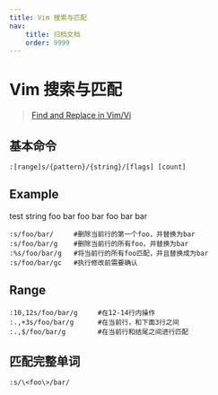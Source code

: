 ```yaml
---
title: Vim 搜索与匹配
nav:
	title: 归档文档
	order: 9999
---
```


# Vim 搜索与匹配

> [Find and Replace in Vim/Vi](https://linuxize.com/post/vim-find-replace/#basic-find-and-replace)

## 基本命令

```
:[range]s/{pattern}/{string}/[flags] [count]
```

## Example

test string foo bar foo bar foo bar bar

```
:s/foo/bar/     #删除当前行的第一个foo，并替换为bar
:s/foo/bar/g    #删除当前行的所有foo，并替换为bar
:%s/foo/bar/g   #将当前行的所有foo匹配，并且替换成为bar
:s/foo/bar/gc   #执行修改前需要确认
```

## Range

```
:10,12s/foo/bar/g     #在12-14行内操作
:.,+3s/foo/bar/g      #在当前行，和下面3行之间
:.,$/foo/bar/g        #在当前行和结尾之间进行匹配
```

## 匹配完整单词

```
:s/\<foo\>/bar/
```
